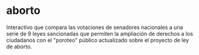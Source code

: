 # aborto
Interactivo que compara las votaciones de senadores nacionales a una serie de 9 leyes sancionadas que permiten la ampliación de derechos a los ciudadanos con el "poroteo" público actualizado sobre el proyecto de ley de aborto.
